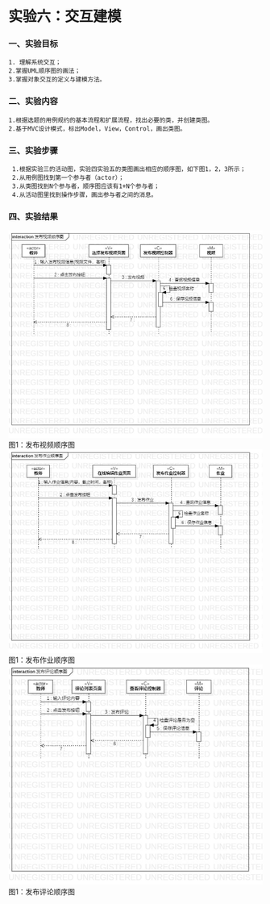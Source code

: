 # 实验六：交互建模

### 一、实验目标
    1. 理解系统交互；
    2.掌握UML顺序图的画法；
    3.掌握对象交互的定义与建模方法。


### 二、实验内容
    1.根据选题的用例规约的基本流程和扩展流程，找出必要的类，并创建类图。
    2.基于MVC设计模式，标出Model，View，Control，画出类图。

 ### 三、实验步骤
     1.根据实验三的活动图，实验四实验五的类图画出相应的顺序图，如下图1，2，3所示；
     2.从用例图找到第一个参与者（actor）；
     3.从类图找到N个参与者，顺序图应该有1+N个参与者；
     4.从活动图里找到操作步骤，画出参与者之间的消息。




### 四、实验结果
![顺序图1](./lab6_1.jpg)
图1：发布视频顺序图
![顺序图2](./lab6_2.jpg)
图1：发布作业顺序图
![顺序图3](./lab6_3.jpg)
图1：发布评论顺序图
